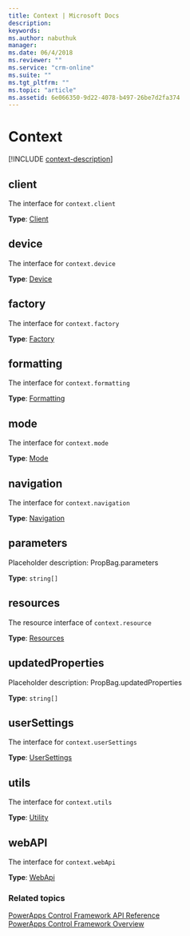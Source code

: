 ```yaml
---
title: Context | Microsoft Docs
description: 
keywords:
ms.author: nabuthuk
manager: 
ms.date: 06/4/2018
ms.reviewer: ""
ms.service: "crm-online"
ms.suite: ""
ms.tgt_pltfrm: ""
ms.topic: "article"
ms.assetid: 6e066350-9d22-4078-b497-26be7d2fa374
---
```

# Context

[!INCLUDE [context-description](includes/context-description.md)]

## client

The interface for `context.client`

**Type**: [Client](client.md)

## device

The interface for `context.device`

**Type**: [Device](device.md)

## factory

The interface for `context.factory`

**Type**: [Factory](factory.md)

## formatting

The interface for `context.formatting`

**Type**: [Formatting](formatting.md)

## mode

The interface for `context.mode`

**Type**: [Mode](mode.md)

## navigation

The interface for `context.navigation`

**Type**: [Navigation](navigation.md)

## parameters

Placeholder description: PropBag.parameters

**Type**: `string[]`

## resources

The resource interface of `context.resource`

**Type**: [Resources](resources.md)

## updatedProperties

Placeholder description: PropBag.updatedProperties

**Type**: `string[]`

## userSettings

The interface for `context.userSettings`

**Type**: [UserSettings](usersettings.md)

## utils

The interface for `context.utils`

**Type**: [Utility](utility.md)

## webAPI

The interface for `context.webApi`

**Type**: [WebApi](webapi.md)

### Related topics

[PowerApps Control Framework API Reference](index.md)<br />
[PowerApps Control Framework Overview](../overview.md)
